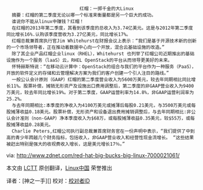 		                       红帽：一掷千金的大Linux
      摘要：红帽的第二季度无论以哪一个标准来衡量都是另一个巨大的成功。
      谁说你不能从linux中赚钱？红帽！
      在红帽的2013年第二季度，其看到该季度的总收入为3.74亿美元。这是与2012年第二季度同比增长16%.认购该季度营收为3.27亿美元，同比增长17%。
      红帽总裁兼首席执行官Jim Whitehurst在财报会议上表示：“我们是基于开源技术新的创新的一个市场领导者，正在推动着数据中心向一个开放，混合云基础设施的改造。”
      除了其企业产品红帽企业linux（RHEL），Whitehurst 也列举了红帽公司近期推出的基础设施作为一个服务（laaS）云，RHEL OpenStack的平台从而领导更美好的未来。
      怀特赫斯特说：“在移动云计算中：OpenStack的组合与我们的平台作为一种服务（PaaS），开放的软件定义的存储和云管理解决方案为我们的客户创建一个引人注目的路线。”
      一般公认会计原则（GAAP）红帽的第二季度营业收入为5600万美元，较去年同期相比同比增长11%。股票补偿，摊销无形资产及设施出口费用调整后，第二季度的非GAAP营业收入为9400万美元，较去年同比增长19%。对于第二季度，GAAP运营利率为14.8%，非GAAP运营利润率为25.2%。
      与去年同期相比:本季度的净收入为4100万美元或摊薄后每股0.21美元，与3500万美元或每股摊薄收益0.18美元。股票补偿，无形资产和设备退出费用摊销调整后，与去年同期相比:非公认会计准则（non-GAAP）净本季度收入为$68万，或每股摊薄收益0.35美元，较$55万，或每股摊薄收益0.28美元。
      Charlie Peters,红帽公司执行副总裁兼首席财务官在一份声明中表示，“我们提供了中到高的青少年跨越几个财务指标，包括收入，非GAAP营业收入和经营性现金流增长。 “这些结果被赶出特别是强大的收视费收入增长，这是美元增长17％。”



via: http://www.zdnet.com/red-hat-big-bucks-big-linux-7000021061/

本文由 [LCTT][] 原创翻译，[Linux中国][] 荣誉推出

译者：[神之一手][] 校对：[校对者ID][]

[LCTT]:https://github.com/LCTT/TranslateProject
[Linux中国]:http://linux.cn/portal.php
[译者ID]:http://linux.cn/space/神之一手
[校对者ID]:http://linux.cn/space/校对者ID

[1]:http://www.redhat.com/
[2]:http://www.redhat.com/products/enterprise-linux
[3]:http://www.streetinsider.com/Earnings/Red+Hat,+Inc.+(RHT)+Tops+Q2+EPS+by+2c/8712705.html
